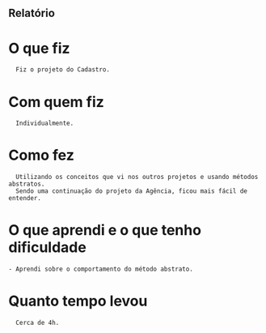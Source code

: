 ## Relatório

# O que fiz
```
  Fiz o projeto do Cadastro.
```
# Com quem fiz
```
  Individualmente.
```
# Como fez
```
  Utilizando os conceitos que vi nos outros projetos e usando métodos abstratos.
  Sendo uma continuação do projeto da Agência, ficou mais fácil de entender.
```
# O que aprendi e o que tenho dificuldade 
```
- Aprendi sobre o comportamento do método abstrato.
```
# Quanto tempo levou
```
  Cerca de 4h.
```